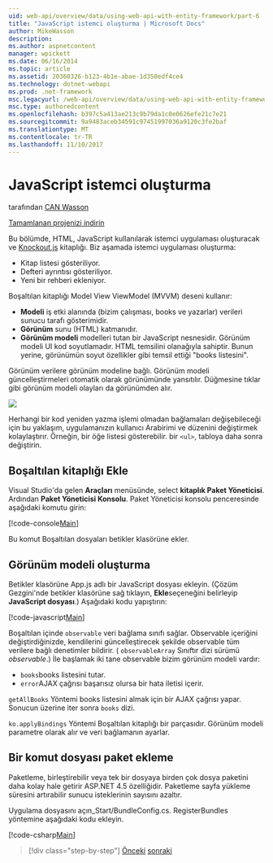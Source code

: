 ```yaml
---
uid: web-api/overview/data/using-web-api-with-entity-framework/part-6
title: "JavaScript istemci oluşturma | Microsoft Docs"
author: MikeWasson
description: 
ms.author: aspnetcontent
manager: wpickett
ms.date: 06/16/2014
ms.topic: article
ms.assetid: 20360326-b123-4b1e-abae-1d350edf4ce4
ms.technology: dotnet-webapi
ms.prod: .net-framework
msc.legacyurl: /web-api/overview/data/using-web-api-with-entity-framework/part-6
msc.type: authoredcontent
ms.openlocfilehash: b397c5a413ae213c9b79da1c0e0626efe21c7e21
ms.sourcegitcommit: 9a9483aceb34591c97451997036a9120c3fe2baf
ms.translationtype: MT
ms.contentlocale: tr-TR
ms.lasthandoff: 11/10/2017
---
```

<a name="create-the-javascript-client"></a>JavaScript istemci oluşturma
====================
tarafından [CAN Wasson](https://github.com/MikeWasson)

[Tamamlanan projenizi indirin](https://github.com/MikeWasson/BookService)

Bu bölümde, HTML, JavaScript kullanılarak istemci uygulaması oluşturacak ve [Knockout.js](http://knockoutjs.com/) kitaplığı. Biz aşamada istemci uygulaması oluşturma:

- Kitap listesi gösteriliyor.
- Defteri ayrıntısı gösteriliyor.
- Yeni bir rehberi ekleniyor.

Boşaltılan kitaplığı Model View ViewModel (MVVM) deseni kullanır:

- **Modeli** iş etki alanında (bizim çalışması, books ve yazarlar) verileri sunucu tarafı gösterimidir.
- **Görünüm** sunu (HTML) katmanıdır.
- **Görünüm modeli** modelleri tutan bir JavaScript nesnesidir. Görünüm modeli UI kod soyutlamadır. HTML temsilini olanağıyla sahiptir. Bunun yerine, görünümün soyut özellikler gibi temsil ettiği &quot;books listesini&quot;.

Görünüm verilere görünüm modeline bağlı. Görünüm modeli güncelleştirmeleri otomatik olarak görünümünde yansıtılır. Düğmesine tıklar gibi görünüm modeli olayları da görünümden alır.

![](part-6/_static/image1.png)

Herhangi bir kod yeniden yazma işlemi olmadan bağlamaları değişebileceği için bu yaklaşım, uygulamanızın kullanıcı Arabirimi ve düzenini değiştirmek kolaylaştırır. Örneğin, bir öğe listesi gösterebilir. bir `<ul>`, tabloya daha sonra değiştirin.

## <a name="add-the-knockout-library"></a>Boşaltılan kitaplığı Ekle

Visual Studio'da gelen **Araçları** menüsünde, select **kitaplık Paket Yöneticisi**. Ardından **Paket Yöneticisi Konsolu**. Paket Yöneticisi konsolu penceresinde aşağıdaki komutu girin:

[!code-console[Main](part-6/samples/sample1.cmd)]

Bu komut Boşaltılan dosyaları betikler klasörüne ekler.

## <a name="create-the-view-model"></a>Görünüm modeli oluşturma

Betikler klasörüne App.js adlı bir JavaScript dosyası ekleyin. (Çözüm Gezgini'nde betikler klasörüne sağ tıklayın, **Ekle**seçeneğini belirleyip **JavaScript dosyası**.) Aşağıdaki kodu yapıştırın:

[!code-javascript[Main](part-6/samples/sample2.js)]

Boşaltılan içinde `observable` veri bağlama sınıfı sağlar. Observable içeriğini değiştirdiğinizde, kendilerini güncelleştirecek şekilde observable tüm verilere bağlı denetimler bildirir. ( `observableArray` Sınıftır dizi sürümü *observable*.) İle başlamak iki tane observable bizim görünüm modeli vardır:

- `books`books listesini tutar.
- `error`AJAX çağrısı başarısız olursa bir hata iletisi içerir.

`getAllBooks` Yöntemi books listesini almak için bir AJAX çağrısı yapar. Sonucun üzerine iter sonra `books` dizi.

`ko.applyBindings` Yöntemi Boşaltılan kitaplığı bir parçasıdır. Görünüm modeli parametre olarak alır ve veri bağlamanın ayarlar.

## <a name="add-a-script-bundle"></a>Bir komut dosyası paket ekleme

Paketleme, birleştirebilir veya tek bir dosyaya birden çok dosya paketini daha kolay hale getirir ASP.NET 4.5 özelliğidir. Paketleme sayfa yükleme süresini artırabilir sunucu isteklerinin sayısını azaltır.

Uygulama dosyasını açın\_Start/BundleConfig.cs. RegisterBundles yöntemine aşağıdaki kodu ekleyin.

[!code-csharp[Main](part-6/samples/sample3.cs)]

>[!div class="step-by-step"]
[Önceki](part-5.md)
[sonraki](part-7.md)
